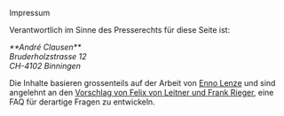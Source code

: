 Impressum

Verantwortlich im Sinne des Presserechts für diese Seite ist:

<address>
**André Clausen**<br/>
Bruderholzstrasse 12<br/>
CH-4102 Binningen<br/>
<andre@clausens.name>
</address>

Die Inhalte basieren grossenteils auf der Arbeit von [Enno Lenze](https://ennolenze.de/faq-fuer-besorgte-buerger/2073/) und sind angelehnt an den [Vorschlag von Felix von Leitner und Frank Rieger](http://alternativlos.org/35/), eine FAQ für derartige Fragen zu entwickeln.
